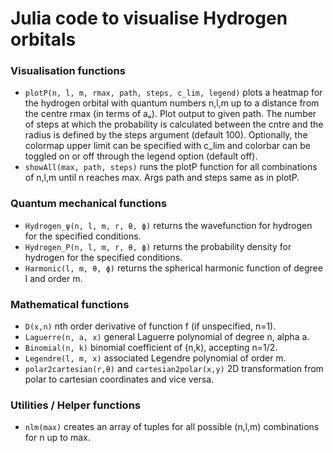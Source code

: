 # Julia code to visualise Hydrogen orbitals

### Visualisation functions
- ```plotP(n, l, m, rmax, path, steps, c_lim, legend)``` plots a heatmap for the hydrogen orbital with quantum numbers n,l,m up to a distance from the centre rmax (in terms of aₒ). Plot output to given path. The number of steps at which the probability is calculated between the cntre and the radius is defined by the steps argument (default 100). Optionally, the colormap upper limit can be specified with c_lim and colorbar can be toggled on or off through the legend option (default off).
- ```showAll(max, path, steps)``` runs the plotP function for all combinations of n,l,m until n reaches max. Args path and steps same as in plotP.

### Quantum mechanical functions
- ```Hydrogen_ψ(n, l, m, r, θ, ϕ)``` returns the wavefunction for hydrogen for the specified conditions.
- ```Hydrogen_P(n, l, m, r, θ, ϕ)``` returns the probability density for hydrogen for the specified conditions.
- ```Harmonic(l, m, θ, ϕ)``` returns the spherical harmonic function of degree l and order m.

### Mathematical functions
- ```D(x,n)``` nth order derivative of function f (if unspecified, n=1).
- ```Laguerre(n, a, x)``` general Laguerre polynomial of degree n, alpha a.
- ```Binomial(n, k)``` binomial coefficient of (n,k), accepting n=1/2.
- ```Legendre(l, m, x)``` associated Legendre polynomial of order m.
- ```polar2cartesian(r,θ)``` and ```cartesian2polar(x,y)``` 2D transformation from polar to cartesian coordinates and vice versa.

### Utilities / Helper functions
- ```nlm(max)``` creates an array of tuples for all possible (n,l,m) combinations for n up to max.
